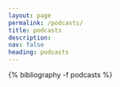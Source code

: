 ```yaml
---
layout: page
permalink: /podcasts/
title: podcasts
description: 
nav: false
heading: podcasts
---
```

<div class="publications">

<!-- Display the introduction or any other content you want here -->

<!-- {% assign sorted_podcasts = site.bibliography.podcasts | sort: 'title' %}
{% for podcast in sorted_podcasts %}
  <h2 class="podcast-title">{{ podcast.title | strip_html }}</h2> -->
  <!-- You can display other details of the entry here if needed, like the abbreviation or color -->
  <!-- <span class="badge badge-{{ podcast.color }}">{{ podcast.abbr }}</span>
{% endfor %} -->
{% bibliography -f podcasts %}

</div>

